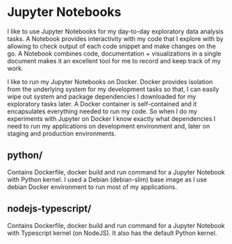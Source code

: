 # Jupyter Notebooks

I like to use Jupyter Notebooks for my day-to-day exploratory data analysis tasks.
A Notebook provides interactivity with my code that I explore with by allowing to check output of each code snippet and make changes on the go.
A Notebook combines code, documentation + visualizations in a single document makes it an excellent tool for me to record and keep track of my work.

I like to run my Jupyter Notebooks on Docker.
Docker provides isolation from the underlying system for my development tasks so that, I can easily wipe out system and package dependencies I downloaded for my exploratory tasks later.
A Docker container is self-contained and it encapsulates everything needed to run my code. So when I do my experiments with Jupyter on Docker I know exactly what dependencies I need to run my applications on development environment and, later on staging and production environments.

## python/

Contains Dockerfile, docker build and run command for a Jupyter Notebook with Python kernel.
I used a Debian (debian-slim) base image as I use debian Docker environment to run most of my applications.

## nodejs-typescript/

Contains Dockerfile, docker build and run command for a Jupyter Notebook with Typescript kernel (on NodeJS). It also has the default Python kernel.
